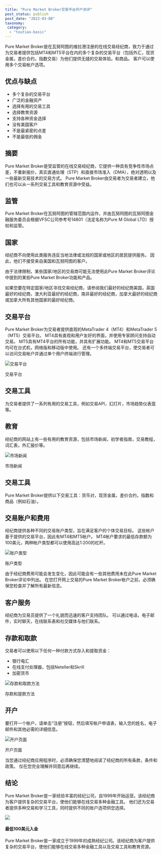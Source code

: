 ```yaml
---
title: "Pure Market Broker交易平台开户测评"
post_status: publish
post_date: "2022-03-08"
taxonomy:
 category: 
  - "toutiao-basic"
---
```


Pure Market Broker是在瓦努阿图的维拉港注册的在线交易经纪商，致力于通过为交易者提供包括MT4和MT5平台在内的多个复杂的交易平台（包括外汇，现货金属，差价合约，指数交易）为他们提供无缝的交易体验。和商品。 客户可以使用多个交易帐户选项。

## 优点与缺点
- 多个复杂的交易平台
- 广泛的金融资产
- 选择有用的交易工具
- 选择教育资源
- 支持各种资金选择
- 没有美国客户
- 不是最紧密的点差
- 不是最低的佣金


## 摘要

Pure Market Broker是受监管的在线交易经纪商，它提供一种具有竞争性市场点差，不重新报价，真实直通处理（STP）和直接市场准入（DMA），绝对透明以及一些最新交易技术的交易方式。 Pure Market Broker由交易者为交易者建立，他们也可以从一系列交易工具和教育资源中受益。

## 监管

Pure Market Broker在瓦努阿图的管辖范围内运作，并由瓦努阿图的瓦努阿图金融服务委员会根据VFSC公司参考号14801（法定名称为Pure M Global LTD）授权和监管。

## 国家

经纪商不向使用此类服务​​违反当地法律或法规的国家或地区的居民提供服务。 因此，他们不接受来自美国和瓦努阿图的客户。

由于法律限制，某些国家/地区的交易商可能无法使用此Pure Market Broker评论中提到的某些Pure Market Broker功能和产品。

如果您要在特定国家/地区寻找交易经纪商，请参阅我们最好的经纪商美国，英国最好的经纪商，澳大利亚最好的经纪商，南非最好的经纪商，加拿大最好的经纪商或加拿大所有其他国家的最好经纪商。

## 交易平台

Pure Market Broker为交易者提供直观的MetaTrader 4（MT4）和MetaTrader 5（MT5）交易平台。 MT4具有直观和用户友好的界面，并使用专家顾问支持自动交易。 MT5具有MT4平台的所有功能，并具有扩展功能。 MT4和MT5交易平台均可在台式机，网络版和移动版中使用。 还有一个多终端交易平台，使交易者可以访问交易帐户并通过单个用户终端进行管理。

![交易平台](https://cdn.fendou.la/funstoutiao/2020/11/Pure-Market-Broker-Review-Trading-Platform.jpg "交易平台")

交易平台

## 交易工具

为交易者提供了一系列有用的交易工具，例如交易API，幻灯片，市场趋势仪表盘等。

## 教育

经纪商的网站上有一些有用的教育资源，包括市场新闻，初学者指南，交易教程，词汇表，外汇报价等。

![市场新闻](https://cdn.fendou.la/funstoutiao/2020/11/Pure-Market-Broker-Review-News.jpg "市场新闻")

市场新闻

## 交易工具

Pure Market Broker提供以下交易工具：货币对，现货金属，差价合约，指数和商品（例如石油）。

## 交易账户和费用

经纪商提供各种不同的交易账户类型，旨在满足客户的个体交易目标。 这些帐户基于提供的交易平台，因此有MT4和MT5帐户。 MT4帐户要求的最低存款额为100美元，两种帐户类型都可以使用高达1:200的杠杆。

![账户类型](https://cdn.fendou.la/funstoutiao/2020/11/Pure-Market-Broker-Review-Account-Types-617x1024.jpg "账户类型")

账户类型

由于经纪商费用可能会发生变化，因此可能会有一些其他费用未在此Pure Market Broker评论中列出。 在您打开网上交易的Pure Market Broker帐户之前，必须确保您检查并了解所有最新信息。

## 客户服务

经纪商为交易员提供了一个礼貌而迅速的客户支持团队。 可以通过电话，电子邮件，实时聊天，在线联系表和社交媒体与他们联系。

## 存款和取款

交易者可以使用以下任何一种付款方式存入和提取资金：
- 银行电汇
- 在线支付处理器，包括Neteller和Skrill
- 加密货币

![存款和取款方法](https://cdn.fendou.la/funstoutiao/2020/11/Pure-Market-Broker-Review-Deposit-and-Withdrawal-Methods.jpg "存款和提款方法")

存款和提款方法

## 开户

要打开一个帐户，请单击“注册”按钮，然后填写帐户申请表，输入您的姓名，电子邮件和其他必需的详细信息。

![开户页面](https://cdn.fendou.la/funstoutiao/2020/11/Pure-Market-Broker-Review-Account-Opening-Page-314x1024.jpg "开户页面")

开户页面

当您通过经纪商应用程序时，必须确保您清楚地阅读了经纪商的所有条款，条件和政策。 仅在您完全理解并同意后再继续。

## 结论

Pure Market Broker是一家经验丰富的经纪公司，自1999年开始运营。该经纪商为客户提供复杂的交易平台，使他们能够在线交易多种金融工具。 他们还为交易者提供多种交易和学习工具，同时提供不同的账户选项供您选择。

![](https://cdn.fendou.la/funstoutiao/2020/11/Pure-Market-Logo.png)

#### 最低100美元入金

Pure Market Broker是一家成立于1999年的成熟经纪公司。该经纪商为客户提供复杂的交易平台，使他们能够在线交易多种金融工具以及交易工具和教育资源。
